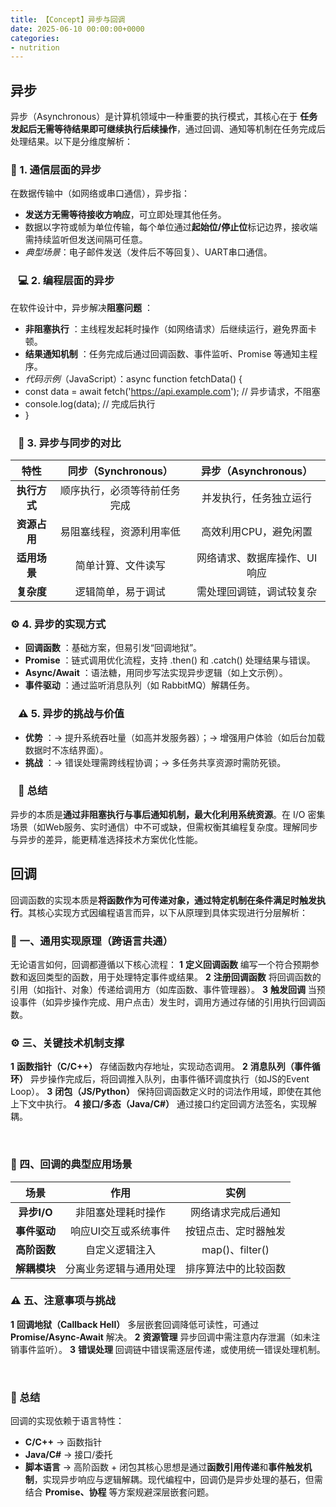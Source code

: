 ```yaml
---
title: 【Concept】异步与回调
date: 2025-06-10 00:00:00+0000
categories: 
- nutrition
---
```

## 异步
异步（Asynchronous）是计算机领域中一种重要的执行模式，其核心在于 **任务发起后无需等待结果即可继续执行后续操作**，通过回调、通知等机制在任务完成后处理结果。以下是分维度解析：
### 📡 1. 通信层面的异步
在数据传输中（如网络或串口通信），异步指：
* **发送方无需等待接收方响应**，可立即处理其他任务。
* 数据以字符或帧为单位传输，每个单位通过**起始位/停止位**标记边界，接收端需持续监听但发送间隔可任意。
* *典型场景*：电子邮件发送（发件后不等回复）、UART串口通信。

### ⠀💻 2. 编程层面的异步
在软件设计中，异步解决**阻塞问题** ：
* **非阻塞执行** ：主线程发起耗时操作（如网络请求）后继续运行，避免界面卡顿。
* **结果通知机制** ：任务完成后通过回调函数、事件监听、Promise 等通知主程序。
* *代码示例*（JavaScript）：async function fetchData() {
* const data = await fetch('https://api.example.com'); // 异步请求，不阻塞
* console.log(data); // 完成后执行
* }

### ⠀🔁 3. 异步与同步的对比
| **特性** | **同步（Synchronous）** | **异步（Asynchronous）** |
|:-:|:-:|:-:|
| **执行方式** | 顺序执行，必须等待前任务完成 | 并发执行，任务独立运行 |
| **资源占用** | 易阻塞线程，资源利用率低 | 高效利用CPU，避免闲置 |
| **适用场景** | 简单计算、文件读写 | 网络请求、数据库操作、UI响应 |
| **复杂度** | 逻辑简单，易于调试 | 需处理回调链，调试较复杂 |
### ⚙️ 4. 异步的实现方式
* **回调函数** ：基础方案，但易引发“回调地狱”。
* **Promise** ：链式调用优化流程，支持 .then() 和 .catch() 处理结果与错误。
* **Async/Await** ：语法糖，用同步写法实现异步逻辑（如上文示例）。
* **事件驱动** ：通过监听消息队列（如 RabbitMQ）解耦任务。

### ⠀⚠️ 5. 异步的挑战与价值
* **优势** ：→ 提升系统吞吐量（如高并发服务器）；→ 增强用户体验（如后台加载数据时不冻结界面）。
* **挑战** ：→ 错误处理需跨线程协调；→ 多任务共享资源时需防死锁。

### ⠀💎 总结
异步的本质是**通过非阻塞执行与事后通知机制，最大化利用系统资源**。在 I/O 密集场景（如Web服务、实时通信）中不可或缺，但需权衡其编程复杂度。理解同步与异步的差异，能更精准选择技术方案优化性能。

## 回调

回调函数的实现本质是**将函数作为可传递对象，通过特定机制在条件满足时触发执行**。其核心实现方式因编程语言而异，以下从原理到具体实现进行分层解析：

### 🔧 一、通用实现原理（跨语言共通）
无论语言如何，回调都遵循以下核心流程：
**1** **定义回调函数** 编写一个符合预期参数和返回类型的函数，用于处理特定事件或结果。
**2** **注册回调函数** 将回调函数的引用（如指针、对象）传递给调用方（如库函数、事件管理器）。
**3** **触发回调** 当预设事件（如异步操作完成、用户点击）发生时，调用方通过存储的引用执行回调函数。

### ⚙️ 三、关键技术机制支撑
**1** **函数指针（C/C++）** 存储函数内存地址，实现动态调用。
**2** **消息队列（事件循环）** 异步操作完成后，将回调推入队列，由事件循环调度执行（如JS的Event Loop）。
**3** **闭包（JS/Python）** 保持回调函数定义时的词法作用域，即使在其他上下文中执行。
**4** **接口/多态（Java/C#）** 通过接口约定回调方法签名，实现解耦。

⠀
### 📌 四、回调的典型应用场景
| **场景** | **作用** | **实例** |
|:-:|:-:|:-:|
| **异步I/O** | 非阻塞处理耗时操作 | 网络请求完成后通知 |
| **事件驱动** | 响应UI交互或系统事件 | 按钮点击、定时器触发 |
| **高阶函数** | 自定义逻辑注入 | map()、filter() |
| **解耦模块** | 分离业务逻辑与通用处理 | 排序算法中的比较函数 |

### ⚠️ 五、注意事项与挑战
**1** **回调地狱（Callback Hell）** 多层嵌套回调降低可读性，可通过 **Promise/Async-Await** 解决。
**2** **资源管理** 异步回调中需注意内存泄漏（如未注销事件监听）。
**3** **错误处理** 回调链中错误需逐层传递，或使用统一错误处理机制。

⠀
### 💎 总结
回调的实现依赖于语言特性：
* **C/C++** → 函数指针
* **Java/C#** → 接口/委托
* **脚本语言** → 高阶函数 + 闭包其核心思想是通过**函数引用传递**和**事件触发机制**，实现异步响应与逻辑解耦。现代编程中，回调仍是异步处理的基石，但需结合 **Promise、协程** 等方案规避深层嵌套问题。
